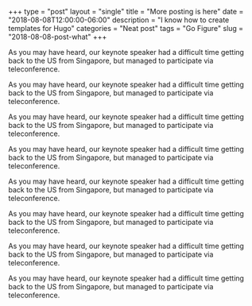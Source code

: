 +++
type = "post"
layout = "single"
title = "More posting is here"
date = "2018-08-08T12:00:00-06:00"
description = "I know how to create templates for Hugo"
categories = "Neat post"
tags = "Go Figure"
slug = "2018-08-08-post-what"
+++

As you may have heard, our keynote speaker had a difficult time getting back
to the US from Singapore, but managed to participate via teleconference.

As you may have heard, our keynote speaker had a difficult time getting back
to the US from Singapore, but managed to participate via teleconference.

As you may have heard, our keynote speaker had a difficult time getting back
to the US from Singapore, but managed to participate via teleconference.

As you may have heard, our keynote speaker had a difficult time getting back
to the US from Singapore, but managed to participate via teleconference.

As you may have heard, our keynote speaker had a difficult time getting back
to the US from Singapore, but managed to participate via teleconference.

As you may have heard, our keynote speaker had a difficult time getting back
to the US from Singapore, but managed to participate via teleconference.

As you may have heard, our keynote speaker had a difficult time getting back
to the US from Singapore, but managed to participate via teleconference.

As you may have heard, our keynote speaker had a difficult time getting back
to the US from Singapore, but managed to participate via teleconference.


